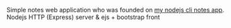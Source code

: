 Simple notes web application who was founded on [my nodejs cli notes app](https://github.com/Wannabeloved/NodejsCLINotes).
Nodejs HTTP (Express) server & ejs + bootstrap front
